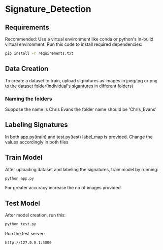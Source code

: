 # Signature_Detection

## Requirements
Recommended: Use a virtual environment like conda or python's in-build virtual environment.
Run this code to install required dependencies:
```bash
pip install -r requirements.txt
```
## Data Creation
To create a dataset to train, upload signatures as images in jpeg/jpg or png to the dataset folder(individual's sigantures in different folders)
### Naming the folders
Suppose the name is Chris Evans the folder name should be 'Chris_Evans'

## Labeling Signatures
In both app.py(train) and test.py(test) label_map is provided. Change the values accordingly in both files

## Train Model
After uploading dataset and labeling the signatures, train model by running: 
```bash
python app.py
```
For greater accuracy increase the no of images provided
## Test Model
After model creation, run this:
```bash
python test.py
```
Run the test server:
```bash
http://127.0.0.1:5000
```
